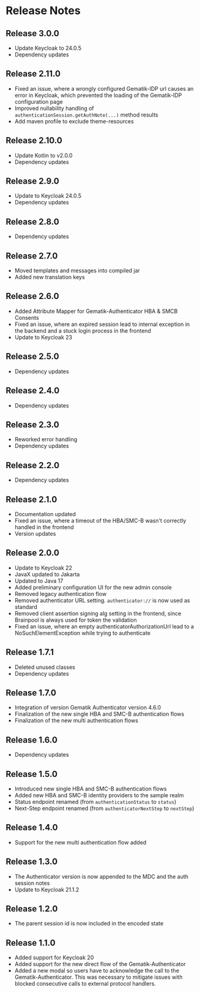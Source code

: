 # Release Notes

## Release 3.0.0

* Update Keycloak to 24.0.5
* Dependency updates

## Release 2.11.0

* Fixed an issue, where a wrongly configured Gematik-IDP url causes an error in Keycloak, which prevented the loading of
  the Gematik-IDP configuration page
* Improved nullability handling of `authenticationSession.getAuthNote(...)` method results
* Add maven profile to exclude theme-resources

## Release 2.10.0

* Update Kotlin to v2.0.0
* Dependency updates

## Release 2.9.0

* Update to Keycloak 24.0.5
* Dependency updates

## Release 2.8.0

* Dependency updates

## Release 2.7.0

* Moved templates and messages into compiled jar
* Added new translation keys

## Release 2.6.0

* Added Attribute Mapper for Gematik-Authenticator HBA & SMCB Consents
* Fixed an issue, where an expired session lead to internal exception in the backend and a stuck login process in the
  frontend
* Update to Keycloak 23

## Release 2.5.0

* Dependency updates

## Release 2.4.0

* Dependency updates

## Release 2.3.0

* Reworked error handling
* Dependency updates

## Release 2.2.0

* Dependency updates

## Release 2.1.0

* Documentation updated
* Fixed an issue, where a timeout of the HBA/SMC-B wasn't correctly handled in the frontend
* Version updates

## Release 2.0.0

* Update to Keycloak 22
* JavaX updated to Jakarta
* Updated to Java 17
* Added preliminary configuration UI for the new admin console
* Removed legacy authentication flow
* Removed authenticator URL setting. ``authenticator://`` is now used as standard
* Removed client assertion signing alg setting in the frontend, since Brainpool is always used for token the validation
* Fixed an issue, where an empty authenticatorAuthorizationUrl lead to a NoSuchElementException while trying to
  authenticate

## Release 1.7.1

* Deleted unused classes
* Dependency updates

## Release 1.7.0

* Integration of version Gematik Authenticator version 4.6.0
* Finalization of the new single HBA and SMC-B authentication flows
* Finalization of the new multi authentication flows

## Release 1.6.0

* Dependency updates

## Release 1.5.0

* Introduced new single HBA and SMC-B authentication flows
* Added new HBA and SMC-B identity providers to the sample realm
* Status endpoint renamed (from `authenticationStatus` to `status`)
* Next-Step endpoint renamed (from `authenticatorNextStep` to `nextStep`)

## Release 1.4.0

* Support for the new multi authentication flow added

## Release 1.3.0

* The Authenticator version is now appended to the MDC and the auth session notes
* Update to Keycloak 21.1.2

## Release 1.2.0

* The parent session id is now included in the encoded state

## Release 1.1.0

* Added support for Keycloak 20
* Added support for the new direct flow of the Gematik-Authenticator
* Added a new modal so users have to acknowledge the call to the Gematik-Authenticator. This was necessary to mitigate
  issues with blocked consecutive calls to external protocol handlers.

